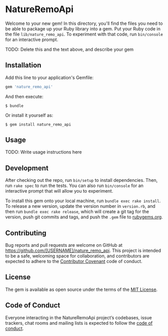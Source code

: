 # NatureRemoApi

Welcome to your new gem! In this directory, you'll find the files you need to be able to package up your Ruby library into a gem. Put your Ruby code in the file `lib/nature_remo_api`. To experiment with that code, run `bin/console` for an interactive prompt.

TODO: Delete this and the text above, and describe your gem

## Installation

Add this line to your application's Gemfile:

```ruby
gem 'nature_remo_api'
```

And then execute:

    $ bundle

Or install it yourself as:

    $ gem install nature_remo_api

## Usage

TODO: Write usage instructions here

## Development

After checking out the repo, run `bin/setup` to install dependencies. Then, run `rake spec` to run the tests. You can also run `bin/console` for an interactive prompt that will allow you to experiment.

To install this gem onto your local machine, run `bundle exec rake install`. To release a new version, update the version number in `version.rb`, and then run `bundle exec rake release`, which will create a git tag for the version, push git commits and tags, and push the `.gem` file to [rubygems.org](https://rubygems.org).

## Contributing

Bug reports and pull requests are welcome on GitHub at https://github.com/[USERNAME]/nature_remo_api. This project is intended to be a safe, welcoming space for collaboration, and contributors are expected to adhere to the [Contributor Covenant](http://contributor-covenant.org) code of conduct.

## License

The gem is available as open source under the terms of the [MIT License](https://opensource.org/licenses/MIT).

## Code of Conduct

Everyone interacting in the NatureRemoApi project’s codebases, issue trackers, chat rooms and mailing lists is expected to follow the [code of conduct](https://github.com/[USERNAME]/nature_remo_api/blob/master/CODE_OF_CONDUCT.md).

